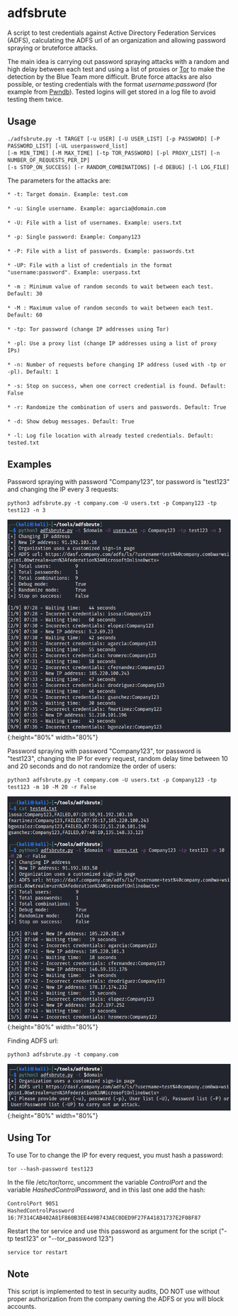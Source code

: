 # adfsbrute

A script to test credentials against Active Directory Federation Services (ADFS), calculating the ADFS url of an organization and allowing password spraying or bruteforce attacks. 

The main idea is carrying out password spraying attacks with a random and high delay between each test and using a list of proxies or [Tor](https://github.com/ricardojoserf/adfsbrute#using-tor) to make the detection by the Blue Team more difficult. Brute force attacks are also possible, or testing credentials with the format *username:password* (for example from [Pwndb](https://github.com/davidtavarez/pwndb)). Tested logins will get stored in a log file to avoid testing them twice.

## Usage

```
./adfsbrute.py -t TARGET [-u USER] [-U USER_LIST] [-p PASSWORD] [-P PASSWORD_LIST] [-UL userpassword_list]
[-m MIN_TIME] [-M MAX_TIME] [-tp TOR_PASSWORD] [-pl PROXY_LIST] [-n NUMBER_OF_REQUESTS_PER_IP]
[-s STOP_ON_SUCCESS] [-r RANDOM_COMBINATIONS] [-d DEBUG] [-l LOG_FILE]
```

The parameters for the attacks are:

	* -t: Target domain. Example: test.com
	
	* -u: Single username. Example: agarcia@domain.com
	
	* -U: File with a list of usernames. Example: users.txt
	
	* -p: Single password: Example: Company123
	
	* -P: File with a list of passwords. Example: passwords.txt

	* -UP: File with a list of credentials in the format "username:password". Example: userpass.txt

	* -m : Minimum value of random seconds to wait between each test. Default: 30

	* -M : Maximum value of random seconds to wait between each test. Default: 60

	* -tp: Tor password (change IP addresses using Tor)

	* -pl: Use a proxy list (change IP addresses using a list of proxy IPs)

	* -n: Number of requests before changing IP address (used with -tp or -pl). Default: 1

	* -s: Stop on success, when one correct credential is found. Default: False

	* -r: Randomize the combination of users and passwords. Default: True

	* -d: Show debug messages. Default: True

	* -l: Log file location with already tested credentials. Default: tested.txt


## Examples

Password spraying with password "Company123", tor password is "test123" and changing the IP every 3 requests:

```
python3 adfsbrute.py -t company.com -U users.txt -p Company123 -tp test123 -n 3
```

![image](images/image1.png){:height="80%" width="80%"}


Password spraying with password "Company123", tor password is "test123", changing the IP for every request, random delay time between 10 and 20 seconds and do not randomize the order of users:

```
python3 adfsbrute.py -t company.com -U users.txt -p Company123 -tp test123 -m 10 -M 20 -r False
```

![image](images/image2.png){:height="80%" width="80%"}


Finding ADFS url:

```
python3 adfsbrute.py -t company.com
```

![image](images/image3.png){:height="80%" width="80%"}



## Using Tor

To use Tor to change the IP for every request, you must hash a password:

```
tor --hash-password test123
```

In the file /etc/tor/torrc, uncomment the variable *ControlPort* and the variable *HashedControlPassword*, and in this last one add the hash:

```
ControlPort 9051
HashedControlPassword 16:7F314CAB402A81F860B3EE449B743AEC0DED9F27FA41831737E2F08F87
```

Restart the tor service and use this password as argument for the script ("-tp test123" or "--tor_password 123")

```
service tor restart
```

## Note

This script is implemented to test in security audits, DO NOT use without proper authorization from the company owning the ADFS or you will block accounts.
